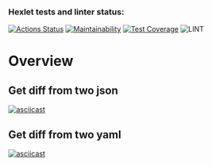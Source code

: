 ### Hexlet tests and linter status:
[![Actions Status](https://github.com/ruslanmsk/frontend-project-lvl2/workflows/hexlet-check/badge.svg)](https://github.com/ruslanmsk/frontend-project-lvl2/actions)
[![Maintainability](https://api.codeclimate.com/v1/badges/78dc424f5dbbf90d926d/maintainability)](https://codeclimate.com/github/ruslanmsk/frontend-project-lvl2/maintainability)
[![Test Coverage](https://api.codeclimate.com/v1/badges/78dc424f5dbbf90d926d/test_coverage)](https://codeclimate.com/github/ruslanmsk/frontend-project-lvl2/test_coverage)
![LINT](https://github.com/ruslanmsk/frontend-project-lvl2/workflows/LINT/badge.svg)

# Overview

## Get diff from two json
[![asciicast](https://asciinema.org/a/BLvTVECbPvSIp8Z3W8joGENGi.svg)](https://asciinema.org/a/BLvTVECbPvSIp8Z3W8joGENGi)

## Get diff from two yaml
[![asciicast](https://asciinema.org/a/fuCwV2LuGQPGYrLwWAcLs7v4x.svg)](https://asciinema.org/a/fuCwV2LuGQPGYrLwWAcLs7v4x)